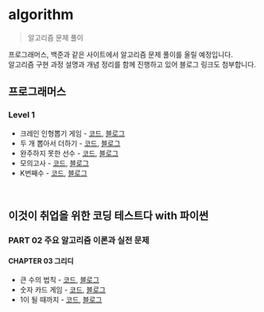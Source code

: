 # algorithm
> 알고리즘 문제 풀이

프로그래머스, 백준과 같은 사이트에서 알고리즘 문제 풀이를 올릴 예정입니다.  
알고리즘 구현 과정 설명과 개념 정리를 함께 진행하고 있어 블로그 링크도 첨부합니다.  

## 프로그래머스
### Level 1
* 크레인 인형뽑기 게임 - [코드](https://github.com/leeejihyun/algorithm/blob/main/programmers/level1/%ED%81%AC%EB%A0%88%EC%9D%B8-%EC%9D%B8%ED%98%95%EB%BD%91%EA%B8%B0-%EA%B2%8C%EC%9E%84.py), [블로그](https://leeejihyun.tistory.com/7)
* 두 개 뽑아서 더하기 - [코드](https://github.com/leeejihyun/algorithm/blob/main/programmers/level1/%EB%91%90-%EA%B0%9C-%EB%BD%91%EC%95%84%EC%84%9C-%EB%8D%94%ED%95%98%EA%B8%B0.py), [블로그](https://leeejihyun.tistory.com/8)
* 완주하지 못한 선수 - [코드](https://github.com/leeejihyun/algorithm/blob/main/programmers/level1/%EC%99%84%EC%A3%BC%ED%95%98%EC%A7%80-%EB%AA%BB%ED%95%9C-%EC%84%A0%EC%88%98.py), [블로그](https://leeejihyun.tistory.com/10)
* 모의고사 - [코드](https://github.com/leeejihyun/algorithm/blob/main/programmers/level1/%EB%AA%A8%EC%9D%98%EA%B3%A0%EC%82%AC.py), [블로그](https://leeejihyun.tistory.com/11)
* K번째수 - [코드](https://github.com/leeejihyun/algorithm/blob/main/programmers/level1/K%EB%B2%88%EC%A7%B8%EC%88%98.py), [블로그](https://leeejihyun.tistory.com/31)
<br/>  

## 이것이 취업을 위한 코딩 테스트다 with 파이썬
### PART 02 주요 알고리즘 이론과 실전 문제
#### CHAPTER 03 그리디
* 큰 수의 법칙 - [코드](https://github.com/leeejihyun/algorithm/blob/main/%EC%9D%B4%EC%BD%94%ED%85%8C/part02/chapter03/%ED%81%B0-%EC%88%98%EC%9D%98-%EB%B2%95%EC%B9%99.py), [블로그](https://leeejihyun.tistory.com/38)
* 숫자 카드 게임 - [코드](https://github.com/leeejihyun/algorithm/blob/main/%EC%9D%B4%EC%BD%94%ED%85%8C/part02/chapter03/%EC%88%AB%EC%9E%90-%EC%B9%B4%EB%93%9C-%EA%B2%8C%EC%9E%84.py), [블로그](https://leeejihyun.tistory.com/40)
* 1이 될 때까지 - [코드](https://github.com/leeejihyun/algorithm/blob/main/%EC%9D%B4%EC%BD%94%ED%85%8C/part02/chapter03/1%EC%9D%B4-%EB%90%A0-%EB%95%8C%EA%B9%8C%EC%A7%80.py), [블로그](https://leeejihyun.tistory.com/41)
